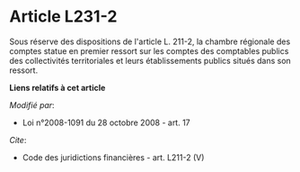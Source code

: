 # Article L231-2

Sous réserve des dispositions de l'article L. 211-2, la chambre régionale des comptes statue en premier ressort sur les
comptes des comptables publics des collectivités territoriales et leurs établissements publics situés dans son ressort.

**Liens relatifs à cet article**

_Modifié par_:

  - Loi n°2008-1091 du 28 octobre 2008 - art. 17

_Cite_:

  - Code des juridictions financières - art. L211-2 (V)
